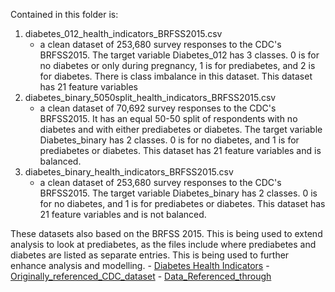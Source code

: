 Contained in this folder is:

1. diabetes_012_health_indicators_BRFSS2015.csv
   - a clean dataset of 253,680 survey responses to the CDC's BRFSS2015. The target variable Diabetes_012 has 3 classes. 0 is for no diabetes or only during pregnancy, 1 is for prediabetes, and 2 is for diabetes. There is class imbalance in this dataset. This dataset has 21 feature variables
2. diabetes_binary_5050split_health_indicators_BRFSS2015.csv
   - a clean dataset of 70,692 survey responses to the CDC's BRFSS2015. It has an equal 50-50 split of respondents with no diabetes and with either prediabetes or diabetes. The target variable Diabetes_binary has 2 classes. 0 is for no diabetes, and 1 is for prediabetes or diabetes. This dataset has 21 feature variables and is balanced.
3. diabetes_binary_health_indicators_BRFSS2015.csv
   - a clean dataset of 253,680 survey responses to the CDC's BRFSS2015. The target variable Diabetes_binary has 2 classes. 0 is for no diabetes, and 1 is for prediabetes or diabetes. This dataset has 21 feature variables and is not balanced.

These datasets also based on the BRFSS 2015.  This is being used to extend analysis to look at prediabetes, as the files include where prediabetes and diabetes are listed as separate entries.  This is being used to further enhance analysis and modelling.
    - [Diabetes Health Indicators](https://www.kaggle.com/datasets/alexteboul/diabetes-health-indicators-dataset)
    - [Originally_referenced_CDC_dataset](https://www.cdc.gov/brfss/annual_data/annual_data.htm)
    - [Data_Referenced_through](https://www.kaggle.com/datasets/cdc/behavioral-risk-factor-surveillance-system)


